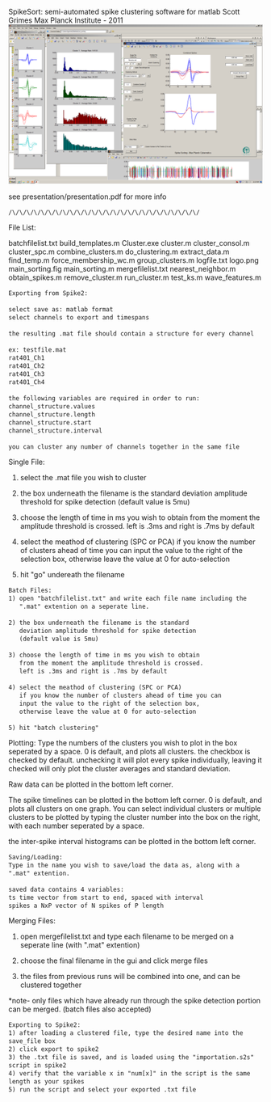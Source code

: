 SpikeSort: semi-automated spike clustering software for matlab
Scott Grimes
Max Planck Institute - 2011
![Screenshot](presentation/screenshot.png?raw=true)

see presentation/presentation.pdf for more info

~~~~~~~~~~~~~~~~~~~~~~~~~~~~~~~~~~~~~~~~~~~~~~~~~~~~~
/\/\/\/\/\/\/\/\/\/\/\/\/\/\/\/\/\/\/\/\/\/\/\/\/\/\/
~~~~~~~~~~~~~~~~~~~~~~~~~~~~~~~~~~~~~~~~~~~~~~~~~~~~~
File List:

batchfilelist.txt
build_templates.m
Cluster.exe
cluster.m
cluster_consol.m
cluster_spc.m
combine_clusters.m
do_clustering.m
extract_data.m
find_temp.m
force_membership_wc.m
group_clusters.m
logfile.txt
logo.png
main_sorting.fig
main_sorting.m
mergefilelist.txt
nearest_neighbor.m
obtain_spikes.m
remove_cluster.m
run_cluster.m
test_ks.m
wave_features.m

~~~~~~~~~~~~~~~~~~~~~~~~~~~~~~~~~~~~~~~~~~~~~~~~~~~~~
Exporting from Spike2:

select save as: matlab format
select channels to export and timespans

the resulting .mat file should contain a structure for every channel

ex: testfile.mat
rat401_Ch1
rat401_Ch2
rat401_Ch3
rat401_Ch4

the following variables are required in order to run:
channel_structure.values
channel_structure.length
channel_structure.start
channel_structure.interval

you can cluster any number of channels together in the same file

~~~~~~~~~~~~~~~~~~~~~~~~~~~~~~~~~~~~~~~~~~~~~~~~~~~~~
Single File:
1) select the .mat file you wish to cluster 

2) the box underneath the filename is the standard 
   deviation amplitude threshold for spike detection
   (default value is 5mu)

3) choose the length of time in ms you wish to obtain
   from the moment the amplitude threshold is crossed.
   left is .3ms and right is .7ms by default

4) select the meathod of clustering (SPC or PCA)
   if you know the number of clusters ahead of time you can
   input the value to the right of the selection box,
   otherwise leave the value at 0 for auto-selection

5) hit "go" undereath the filename

~~~~~~~~~~~~~~~~~~~~~~~~~~~~~~~~~~~~~~~~~~~~~~~~~~~~~
Batch Files:
1) open "batchfilelist.txt" and write each file name including the
   ".mat" extention on a seperate line.

2) the box underneath the filename is the standard 
   deviation amplitude threshold for spike detection
   (default value is 5mu)

3) choose the length of time in ms you wish to obtain
   from the moment the amplitude threshold is crossed.
   left is .3ms and right is .7ms by default

4) select the meathod of clustering (SPC or PCA)
   if you know the number of clusters ahead of time you can
   input the value to the right of the selection box,
   otherwise leave the value at 0 for auto-selection

5) hit "batch clustering"

~~~~~~~~~~~~~~~~~~~~~~~~~~~~~~~~~~~~~~~~~~~~~~~~~~~~~
Plotting:
Type the numbers of the clusters you wish to plot in the box seperated
by a space. 0 is default, and plots all clusters. the checkbox is checked
by default. unchecking it will plot every spike individually, leaving it checked
will only plot the cluster averages and standard deviation.

Raw data can be plotted in the bottom left corner.

The spike timelines can be plotted in the bottom left corner. 0 is default, and plots all clusters
on one graph. You can select individual clusters or multiple clusters to be plotted by typing the
cluster number into the box on the right, with each number seperated by a space.

the inter-spike interval histograms can be plotted in the bottom left corner.

~~~~~~~~~~~~~~~~~~~~~~~~~~~~~~~~~~~~~~~~~~~~~~~~~~~~~
Saving/Loading:
Type in the name you wish to save/load the data as, along with a ".mat" extention. 

saved data contains 4 variables:
ts time vector from start to end, spaced with interval
spikes a NxP vector of N spikes of P length

~~~~~~~~~~~~~~~~~~~~~~~~~~~~~~~~~~~~~~~~~~~~~~~~~~~~~
Merging Files:
1) open mergefilelist.txt and type each filename to be merged on a seperate line (with ".mat" extention)

2) choose the final filename in the gui and click merge files

3) the files from previous runs will be combined into one, and can be clustered together

*note- only files which have already run through the spike detection portion can be merged. (batch files also accepted)








~~~~~~~~~~~~~~~~~~~~~~~~~~~~~~~~~~~~~~~~~~~~~~~~~~~~~
Exporting to Spike2:
1) after loading a clustered file, type the desired name into the save_file box
2) click export to spike2
3) the .txt file is saved, and is loaded using the "importation.s2s" script in spike2
4) verify that the variable x in "num[x]" in the script is the same length as your spikes
5) run the script and select your exported .txt file










